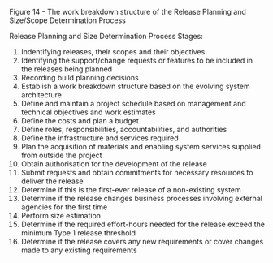 Figure 14 - The work breakdown structure of the Release Planning and Size/Scope Determination Process

Release Planning and Size Determination Process Stages:

1. Indentifying releases, their scopes and their objectives
2. Identifying the support/change requests or features to be included in the releases being planned
3. Recording build planning decisions
4. Establish a work breakdown structure based on the evolving system architecture
5. Define and maintain a project schedule based on management and technical objectives and work estimates
6. Define the costs and plan a budget
7. Define roles, responsibilities, accountabilities, and authorities
8. Define the infrastructure and services required
9. Plan the acquisition of materials and enabling system services supplied from outside the project
10. Obtain authorisation for the development of the release
11. Submit requests and obtain commitments for necessary resources to deliver the release
12. Determine if this is the first-ever release of a non-existing system
13. Determine if the release changes business processes involving external agencies for the first time
14. Perform size estimation
15. Determine if the required effort-hours needed for the release exceed the minimum Type 1 release threshold
16. Determine if the release covers any new requirements or cover changes made to any existing requirements